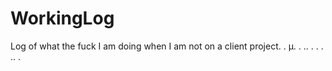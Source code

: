 # WorkingLog
Log of what the fuck I am doing when I am not on a client project.
.
µ.
.
..
.
.
.
..
.
